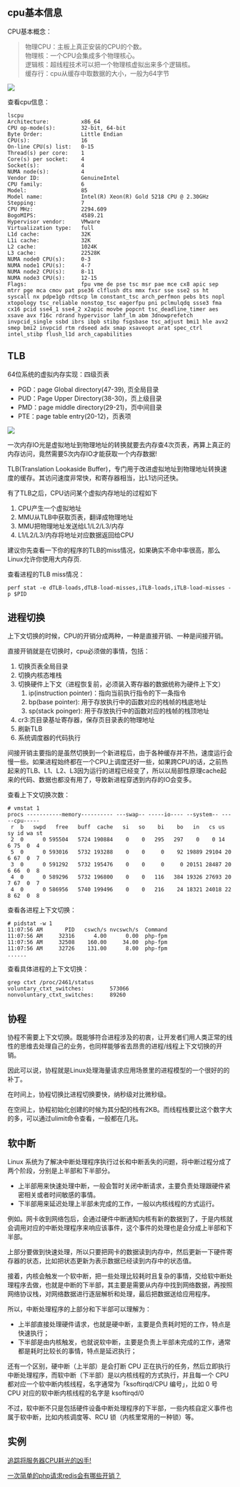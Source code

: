 ## cpu基本信息
CPU基本概念：
>物理CPU：主板上真正安装的CPU的个数。  
物理核：一个CPU会集成多个物理核心。  
逻辑核：超线程技术可以把一个物理核虚拟出来多个逻辑核。  
缓存行：cpu从缓存中取数据的大小，一般为64字节

![](img/cpu_arc.webp)


查看cpu信息：
```shell
lscpu
Architecture:          x86_64
CPU op-mode(s):        32-bit, 64-bit
Byte Order:            Little Endian
CPU(s):                16
On-line CPU(s) list:   0-15
Thread(s) per core:    1
Core(s) per socket:    4
Socket(s):             4
NUMA node(s):          4
Vendor ID:             GenuineIntel
CPU family:            6
Model:                 85
Model name:            Intel(R) Xeon(R) Gold 5218 CPU @ 2.30GHz
Stepping:              7
CPU MHz:               2294.609
BogoMIPS:              4589.21
Hypervisor vendor:     VMware
Virtualization type:   full
L1d cache:             32K
L1i cache:             32K
L2 cache:              1024K
L3 cache:              22528K
NUMA node0 CPU(s):     0-3
NUMA node1 CPU(s):     4-7
NUMA node2 CPU(s):     8-11
NUMA node3 CPU(s):     12-15
Flags:                 fpu vme de pse tsc msr pae mce cx8 apic sep mtrr pge mca cmov pat pse36 clflush dts mmx fxsr sse sse2 ss ht syscall nx pdpe1gb rdtscp lm constant_tsc arch_perfmon pebs bts nopl xtopology tsc_reliable nonstop_tsc eagerfpu pni pclmulqdq ssse3 fma cx16 pcid sse4_1 sse4_2 x2apic movbe popcnt tsc_deadline_timer aes xsave avx f16c rdrand hypervisor lahf_lm abm 3dnowprefetch invpcid_single ssbd ibrs ibpb stibp fsgsbase tsc_adjust bmi1 hle avx2 smep bmi2 invpcid rtm rdseed adx smap xsaveopt arat spec_ctrl intel_stibp flush_l1d arch_capabilities
```
## TLB

64位系统的虚拟内存实现：四级页表
- PGD：page Global directory(47-39), 页全局目录
- PUD：Page Upper Directory(38-30)，页上级目录
- PMD：page middle directory(29-21)，页中间目录
- PTE：page table entry(20-12)，页表项

![](img/page_table.png)

一次内存IO光是虚拟地址到物理地址的转换就要去内存查4次页表，再算上真正的内存访问，竟然需要5次内存IO才能获取一个内存数据!

TLB(Translation Lookaside Buffer)，专门用于改进虚拟地址到物理地址转换速度的缓存。其访问速度非常快，和寄存器相当，比L1访问还快。

有了TLB之后，CPU访问某个虚拟内存地址的过程如下
1. CPU产生一个虚拟地址
2. MMU从TLB中获取页表，翻译成物理地址
3. MMU把物理地址发送给L1/L2/L3/内存
4. L1/L2/L3/内存将地址对应数据返回给CPU

建议你先查看一下你的程序的TLB的miss情况，如果确实不命中率很高，那么Linux允许你使用大内存页.

查看进程的TLB miss情况：
```shell
perf stat -e dTLB-loads,dTLB-load-misses,iTLB-loads,iTLB-load-misses -p $PID
```

## 进程切换
上下文切换的时候，CPU的开销分成两种，一种是直接开销、一种是间接开销。

直接开销就是在切换时，cpu必须做的事情，包括：
1. 切换页表全局目录
2. 切换内核态堆栈
3. 切换硬件上下文（进程恢复前，必须装入寄存器的数据统称为硬件上下文）
   1. ip(instruction pointer)：指向当前执行指令的下一条指令
   2. bp(base pointer): 用于存放执行中的函数对应的栈帧的栈底地址
   3. sp(stack poinger): 用于存放执行中的函数对应的栈帧的栈顶地址
4. cr3:页目录基址寄存器，保存页目录表的物理地址
5. 刷新TLB
6. 系统调度器的代码执行

间接开销主要指的是虽然切换到一个新进程后，由于各种缓存并不热，速度运行会慢一些。如果进程始终都在一个CPU上调度还好一些，如果跨CPU的话，之前热起来的TLB、L1、L2、L3因为运行的进程已经变了，所以以局部性原理cache起来的代码、数据也都没有用了，导致新进程穿透到内存的IO会变多。

查看上下文切换次数：
```shell
# vmstat 1
procs -----------memory---------- ---swap-- -----io---- --system-- -----cpu-----
 r  b   swpd   free   buff  cache   si   so    bi    bo   in   cs us sy id wa st
 2  0      0 595504   5724 190884    0    0   295   297    0    0 14  6 75  0  4
 5  0      0 593016   5732 193288    0    0     0    92 19889 29104 20  6 67  0  7
 3  0      0 591292   5732 195476    0    0     0     0 20151 28487 20  6 66  0  8
 4  0      0 589296   5732 196800    0    0   116   384 19326 27693 20  7 67  0  7
 4  0      0 586956   5740 199496    0    0   216    24 18321 24018 22  8 62  0  8
```
查看各进程上下文切换：
```shell
# pidstat -w 1
11:07:56 AM       PID   cswch/s nvcswch/s  Command
11:07:56 AM     32316      4.00      0.00  php-fpm
11:07:56 AM     32508    160.00     34.00  php-fpm
11:07:56 AM     32726    131.00      8.00  php-fpm
......
```
查看具体进程的上下文切换：
```shell
grep ctxt /proc/2461/status
voluntary_ctxt_switches:        573066
nonvoluntary_ctxt_switches:     89260
```

## 协程
协程不需要上下文切换。既能够符合进程涉及的初衷，让开发者们用人类正常的线性的思维去处理自己的业务，也同样能够省去昂贵的进程/线程上下文切换的开销。

因此可以说，协程就是Linux处理海量请求应用场景里的进程模型的一个很好的的补丁。

在时间上，协程切换比进程切换要快，纳秒级对比微秒级。

在空间上，协程初始化创建的时候为其分配的栈有2KB。而线程栈要比这个数字大的多，可以通过ulimit命令查看，一般都在几兆。

## 软中断
Linux 系统为了解决中断处理程序执行过长和中断丢失的问题，将中断过程分成了两个阶段，分别是上半部和下半部分。
- 上半部用来快速处理中断，一般会暂时关闭中断请求，主要负责处理跟硬件紧密相关或者时间敏感的事情。
- 下半部用来延迟处理上半部未完成的工作，一般以内核线程的方式运行。

例如。网卡收到网络包后，会通过硬件中断通知内核有新的数据到了，于是内核就会调用对应的中断处理程序来响应该事件，这个事件的处理也是会分成上半部和下半部。

上部分要做到快速处理，所以只要把网卡的数据读到内存中，然后更新一下硬件寄存器的状态，比如把状态更新为表示数据已经读到内存中的状态值。

接着，内核会触发一个软中断，把一些处理比较耗时且复杂的事情，交给软中断处理程序去做，也就是中断的下半部，其主要是需要从内存中找到网络数据，再按照网络协议栈，对网络数据进行逐层解析和处理，最后把数据送给应用程序。

所以，中断处理程序的上部分和下半部可以理解为：
- 上半部直接处理硬件请求，也就是硬中断，主要是负责耗时短的工作，特点是快速执行；
- 下半部是由内核触发，也就说软中断，主要是负责上半部未完成的工作，通常都是耗时比较长的事情，特点是延迟执行；

还有一个区别，硬中断（上半部）是会打断 CPU 正在执行的任务，然后立即执行中断处理程序，而软中断（下半部）是以内核线程的方式执行，并且每一个 CPU 都对应一个软中断内核线程，名字通常为「ksoftirqd/CPU 编号」，比如 0 号 CPU 对应的软中断内核线程的名字是 ksoftirqd/0

不过，软中断不只是包括硬件设备中断处理程序的下半部，一些内核自定义事件也属于软中断，比如内核调度等、RCU 锁（内核里常用的一种锁）等。

## 实例

[追踪将服务器CPU耗光的凶手!](https://mp.weixin.qq.com/s?__biz=MjM5Njg5NDgwNA==&mid=2247483821&idx=2&sn=7ad2e4a37b140e2054bc75a359d6c48e&chksm=a6e3009691948980fa99f64cf878bc01c546efa8d079828d0a2e10e94d1ea21272ca0085c5df&cur_album_id=1372643250460540932&scene=189#rd)

[一次简单的php请求redis会有哪些开销？](https://mp.weixin.qq.com/s?__biz=MjM5Njg5NDgwNA==&mid=2247483816&idx=2&sn=31f4608e0a5f7107d9fff4e7eb022b47&chksm=a6e3009391948985e802d534a9bcda7dd19c44f49e8e0c12c0b8178ee885ca8174912efcc047&scene=178&cur_album_id=1372643250460540932#rd)
